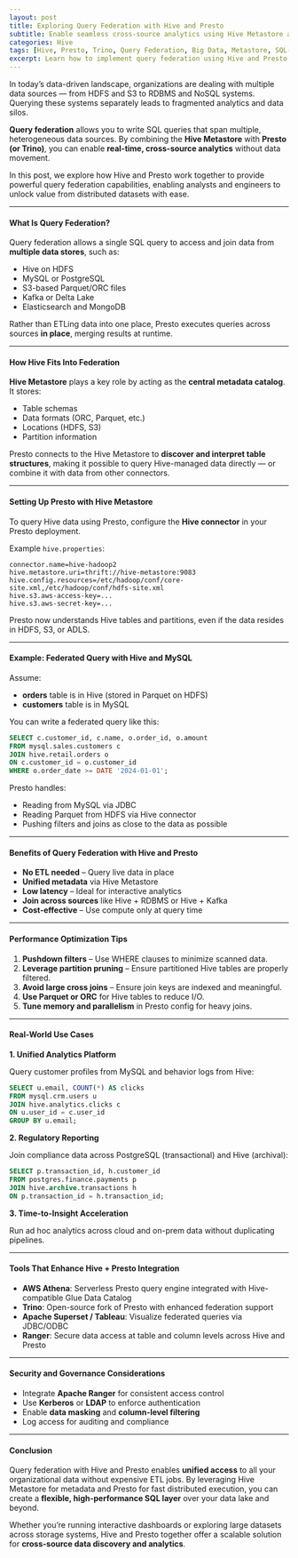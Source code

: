 ```yaml
---
layout: post
title: Exploring Query Federation with Hive and Presto
subtitle: Enable seamless cross-source analytics using Hive Metastore and Presto for unified query federation
categories: Hive
tags: [Hive, Presto, Trino, Query Federation, Big Data, Metastore, SQL-on-Anything]
excerpt: Learn how to implement query federation using Hive and Presto to unify access to disparate data sources. Explore architecture, integration with Hive Metastore, performance tips, and real-world use cases.
---
```

In today’s data-driven landscape, organizations are dealing with multiple data sources — from HDFS and S3 to RDBMS and NoSQL systems. Querying these systems separately leads to fragmented analytics and data silos.

**Query federation** allows you to write SQL queries that span multiple, heterogeneous data sources. By combining the **Hive Metastore** with **Presto (or Trino)**, you can enable **real-time, cross-source analytics** without data movement.

In this post, we explore how Hive and Presto work together to provide powerful query federation capabilities, enabling analysts and engineers to unlock value from distributed datasets with ease.

---

#### What Is Query Federation?

Query federation allows a single SQL query to access and join data from **multiple data stores**, such as:

- Hive on HDFS
- MySQL or PostgreSQL
- S3-based Parquet/ORC files
- Kafka or Delta Lake
- Elasticsearch and MongoDB

Rather than ETLing data into one place, Presto executes queries across sources **in place**, merging results at runtime.

---

#### How Hive Fits Into Federation

**Hive Metastore** plays a key role by acting as the **central metadata catalog**. It stores:

- Table schemas
- Data formats (ORC, Parquet, etc.)
- Locations (HDFS, S3)
- Partition information

Presto connects to the Hive Metastore to **discover and interpret table structures**, making it possible to query Hive-managed data directly — or combine it with data from other connectors.

---

#### Setting Up Presto with Hive Metastore

To query Hive data using Presto, configure the **Hive connector** in your Presto deployment.

Example `hive.properties`:

```
connector.name=hive-hadoop2
hive.metastore.uri=thrift://hive-metastore:9083
hive.config.resources=/etc/hadoop/conf/core-site.xml,/etc/hadoop/conf/hdfs-site.xml
hive.s3.aws-access-key=...
hive.s3.aws-secret-key=...
```

Presto now understands Hive tables and partitions, even if the data resides in HDFS, S3, or ADLS.

---

#### Example: Federated Query with Hive and MySQL

Assume:

- **orders** table is in Hive (stored in Parquet on HDFS)
- **customers** table is in MySQL

You can write a federated query like this:

```sql
SELECT c.customer_id, c.name, o.order_id, o.amount
FROM mysql.sales.customers c
JOIN hive.retail.orders o
ON c.customer_id = o.customer_id
WHERE o.order_date >= DATE '2024-01-01';
```

Presto handles:
- Reading from MySQL via JDBC
- Reading Parquet from HDFS via Hive connector
- Pushing filters and joins as close to the data as possible

---

#### Benefits of Query Federation with Hive and Presto

- **No ETL needed** – Query live data in place
- **Unified metadata** via Hive Metastore
- **Low latency** – Ideal for interactive analytics
- **Join across sources** like Hive + RDBMS or Hive + Kafka
- **Cost-effective** – Use compute only at query time

---

#### Performance Optimization Tips

1. **Pushdown filters** – Use WHERE clauses to minimize scanned data.
2. **Leverage partition pruning** – Ensure partitioned Hive tables are properly filtered.
3. **Avoid large cross joins** – Ensure join keys are indexed and meaningful.
4. **Use Parquet or ORC** for Hive tables to reduce I/O.
5. **Tune memory and parallelism** in Presto config for heavy joins.

---

#### Real-World Use Cases

**1. Unified Analytics Platform**

Query customer profiles from MySQL and behavior logs from Hive:

```sql
SELECT u.email, COUNT(*) AS clicks
FROM mysql.crm.users u
JOIN hive.analytics.clicks c
ON u.user_id = c.user_id
GROUP BY u.email;
```

**2. Regulatory Reporting**

Join compliance data across PostgreSQL (transactional) and Hive (archival):

```sql
SELECT p.transaction_id, h.customer_id
FROM postgres.finance.payments p
JOIN hive.archive.transactions h
ON p.transaction_id = h.transaction_id;
```

**3. Time-to-Insight Acceleration**

Run ad hoc analytics across cloud and on-prem data without duplicating pipelines.

---

#### Tools That Enhance Hive + Presto Integration

- **AWS Athena**: Serverless Presto query engine integrated with Hive-compatible Glue Data Catalog
- **Trino**: Open-source fork of Presto with enhanced federation support
- **Apache Superset / Tableau**: Visualize federated queries via JDBC/ODBC
- **Ranger**: Secure data access at table and column levels across Hive and Presto

---

#### Security and Governance Considerations

- Integrate **Apache Ranger** for consistent access control
- Use **Kerberos** or **LDAP** to enforce authentication
- Enable **data masking** and **column-level filtering**
- Log access for auditing and compliance

---

#### Conclusion

Query federation with Hive and Presto enables **unified access** to all your organizational data without expensive ETL jobs. By leveraging Hive Metastore for metadata and Presto for fast distributed execution, you can create a **flexible, high-performance SQL layer** over your data lake and beyond.

Whether you’re running interactive dashboards or exploring large datasets across storage systems, Hive and Presto together offer a scalable solution for **cross-source data discovery and analytics**.
